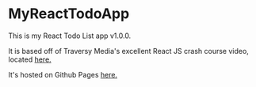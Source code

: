 # MyReactTodoApp
 
This is my React Todo List app v1.0.0. 

It is based off of Traversy Media's excellent React JS crash course video, located <a href="https://www.youtube.com/watch?v=sBws8MSXN7A">here.</a>

It's hosted on Github Pages <a href=https://trinityd.github.io/MyReactTodoApp>here.</a>
